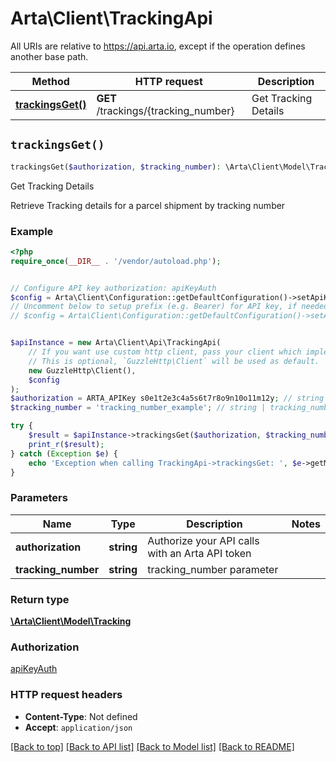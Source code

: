 # Arta\Client\TrackingApi

All URIs are relative to https://api.arta.io, except if the operation defines another base path.

| Method | HTTP request | Description |
| ------------- | ------------- | ------------- |
| [**trackingsGet()**](TrackingApi.md#trackingsGet) | **GET** /trackings/{tracking_number} | Get Tracking Details |


## `trackingsGet()`

```php
trackingsGet($authorization, $tracking_number): \Arta\Client\Model\Tracking
```

Get Tracking Details

Retrieve Tracking details for a parcel shipment by tracking number

### Example

```php
<?php
require_once(__DIR__ . '/vendor/autoload.php');


// Configure API key authorization: apiKeyAuth
$config = Arta\Client\Configuration::getDefaultConfiguration()->setApiKey('Authorization', 'YOUR_API_KEY');
// Uncomment below to setup prefix (e.g. Bearer) for API key, if needed
// $config = Arta\Client\Configuration::getDefaultConfiguration()->setApiKeyPrefix('Authorization', 'Bearer');


$apiInstance = new Arta\Client\Api\TrackingApi(
    // If you want use custom http client, pass your client which implements `GuzzleHttp\ClientInterface`.
    // This is optional, `GuzzleHttp\Client` will be used as default.
    new GuzzleHttp\Client(),
    $config
);
$authorization = ARTA_APIKey s0e1t2e3c4a5s6t7r8o9n10o11m12y; // string | Authorize your API calls with an Arta API token
$tracking_number = 'tracking_number_example'; // string | tracking_number parameter

try {
    $result = $apiInstance->trackingsGet($authorization, $tracking_number);
    print_r($result);
} catch (Exception $e) {
    echo 'Exception when calling TrackingApi->trackingsGet: ', $e->getMessage(), PHP_EOL;
}
```

### Parameters

| Name | Type | Description  | Notes |
| ------------- | ------------- | ------------- | ------------- |
| **authorization** | **string**| Authorize your API calls with an Arta API token | |
| **tracking_number** | **string**| tracking_number parameter | |

### Return type

[**\Arta\Client\Model\Tracking**](../Model/Tracking.md)

### Authorization

[apiKeyAuth](../../README.md#apiKeyAuth)

### HTTP request headers

- **Content-Type**: Not defined
- **Accept**: `application/json`

[[Back to top]](#) [[Back to API list]](../../README.md#endpoints)
[[Back to Model list]](../../README.md#models)
[[Back to README]](../../README.md)
